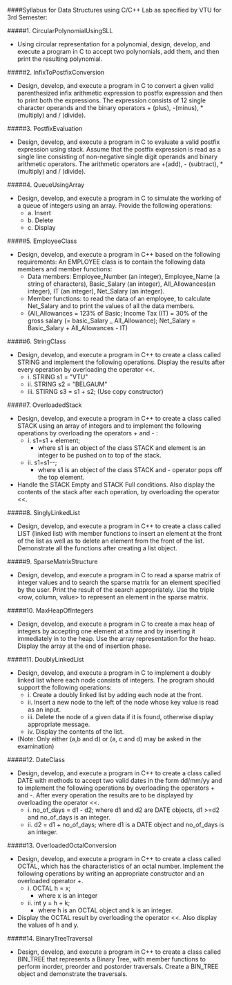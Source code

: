 ####Syllabus for Data Structures using C/C++ Lab as specified by VTU for 3rd Semester:

#####1. CircularPolynomialUsingSLL
  * Using circular representation for a polynomial, design, develop, and execute a program in C to accept two polynomials, add them, and then print the resulting polynomial.

#####2. InfixToPostfixConversion
  * Design, develop, and execute a program in C to convert a given valid parenthesized infix arithmetic expression to postfix expression and then to print both the expressions. The expression consists of 12 single character operands and the binary operators + (plus), -(minus), * (multiply) and / (divide).

#####3. PostfixEvaluation
  * Design, develop, and execute a program in C to evaluate a valid postfix expression using stack. Assume that the postfix expression is read as a single line consisting of non-negative single digit operands and binary 
arithmetic operators. The arithmetic operators are +(add), - (subtract), * (multiply) and / (divide).

#####4. QueueUsingArray
  * Design, develop, and execute a program in C to simulate the working of a queue of integers using an array. Provide the following operations:
    * a. Insert
    * b. Delete
    * c. Display

#####5. EmployeeClass
  * Design, develop, and execute a program in C++ based on the following requirements: An EMPLOYEE class is to contain the following data members and member functions:
    * Data members: Employee_Number (an integer), Employee_Name (a string of characters), Basic_Salary (an integer), All_Allowances(an integer), IT (an integer), Net_Salary (an integer).
    * Member functions: to read the data of an employee, to calculate Net_Salary and to print the values of all the data members.
    * (All_Allowances = 123% of Basic;
	  Income Tax (IT) = 30% of the gross salary (= basic_Salary _ All_Allowance);
      Net_Salary = Basic_Salary + All_Allowances - IT)

#####6. StringClass
  * Design, develop, and execute a program in C++ to create a class called STRING and implement the following operations. Display the results after every operation by overloading the operator <<.
    * i. STRING s1 = "VTU"
    * ii. STRING s2 = "BELGAUM"
    * iii. STIRNG s3 = s1 + s2; (Use copy constructor)

#####7. OverloadedStack
  * Design, develop, and execute a program in C++ to create a class called STACK using an array of integers and to implement the following operations by overloading the operators + and - :
    * i. s1=s1 + element; 
      * where s1 is an object of the class STACK and element is an integer to be pushed on to top of the stack.
    * ii. s1=s1--;
      * where s1 is an object of the class STACK and - operator pops off the top element.
  * Handle the STACK Empty and STACK Full conditions. Also display the contents of the stack after each operation, by overloading the operator <<.

#####8. SinglyLinkedList
  * Design, develop, and execute a program in C++ to create a class called LIST (linked list) with member functions to insert an element at the front of the list as well as to delete an element from the front of the list. Demonstrate all the functions after creating a list object.

#####9. SparseMatrixStructure
  * Design, develop, and execute a program in C to read a sparse matrix of integer values and to search the sparse matrix for an element specified by the user. Print the result of the search appropriately. Use the triple <row, column, value> to represent an element in the sparse matrix.

#####10. MaxHeapOfIntegers
  * Design, develop, and execute a program in C to create a max heap of integers by accepting one element at a time and by inserting it immediately in to the heap. Use the array representation for the heap. Display the array at the end of insertion phase.

#####11. DoublyLinkedList
  * Design, develop, and execute a program in C to implement a doubly linked list where each node consists of integers. The program should support the following operations:
    * i. Create a doubly linked list by adding each node at the front.
    * ii. Insert a new node to the left of the node whose key value is read as an input.
    * iii. Delete the node of a given data if it is found, otherwise display appropriate message.
    * iv. Display the contents of the list.
  * (Note: Only either (a,b and d) or (a, c and d) may be asked in the examination)

#####12. DateClass
  * Design, develop, and execute a program in C++ to create a class called DATE with methods to accept two valid dates in the form dd/mm/yy and to implement the following operations by overloading the operators + and -. After every operation the results are to be displayed by overloading the operator <<.
    * i. no_of_days = d1 - d2; where d1 and d2 are DATE objects, d1 >=d2 and no_of_days is an integer.
    * ii. d2 = d1 + no_of_days; where d1 is a DATE object and no_of_days is an integer.

#####13. OverloadedOctalConversion
  * Design, develop, and execute a program in C++ to create a class called OCTAL, which has the characteristics of an octal number. Implement the following operations by writing an appropriate constructor and an overloaded operator +.
    * i. OCTAL h = x;
      * where x is an integer
    * ii. int y = h + k;
      * where h is an OCTAL object and k is an integer.
  * Display the OCTAL result by overloading the operator <<. Also display the values of h and y.

#####14. BinaryTreeTraversal
  * Design, develop, and execute a program in C++ to create a class called BIN_TREE that represents a Binary Tree, with member functions to perform inorder, preorder and postorder traversals. Create a BIN_TREE object and demonstrate the traversals.
